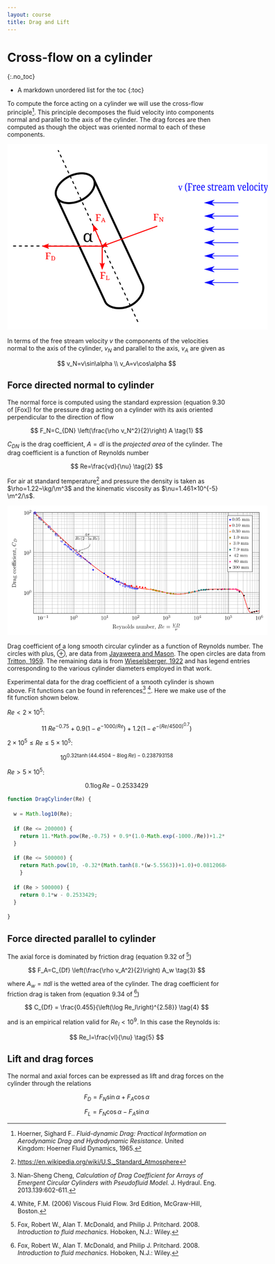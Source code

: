 ```yaml
---
layout: course
title: Drag and Lift
---
```


# Cross-flow on a cylinder
{:.no_toc}

* A markdown unordered list for the toc
{:toc}

To compute the force acting on a cylinder we will use the cross-flow principle[^Hoerner].  This principle decomposes the fluid velocity into components normal and parallel to the axis of the cylinder.  The drag forces are then computed as though the object was oriented normal to each of these components.

[^Hoerner]: Hoerner, Sighard F.. *Fluid-dynamic Drag: Practical Information on Aerodynamic Drag and Hydrodynamic Resistance.* United Kingdom: Hoerner Fluid Dynamics, 1965.

<div class="photo" style="width: 600px;">
<img src="img/cylinder-cross-flow.svg">
</div>

In terms of the free stream velocity $v$ the components of the velocities normal to the axis of the cylinder, $v_N$ and parallel to the axis, $v_A$ are given as

$$
v_N=v\sin\alpha   \\
v_A=v\cos\alpha
$$

## Force directed normal to cylinder

The normal force is computed using the standard expression (equation 9.30 of [Fox]) for the pressure drag acting on a cylinder with its axis oriented perpendicular to the direction of flow

$$
F_N=C_{DN} \left(\frac{\rho v_N^2}{2}\right) A \tag{1}
$$

$C_{DN}$ is the drag coefficient, $A=d l$ is the *projected area* of the cylinder.  The drag coefficient is a function of Reynolds number

$$
Re=\frac{vd}{\nu} \tag{2}
$$

For air at standard temperature[^stpwiki] and pressure the density is taken as $\rho=1.22~\kg/\m^3$ and the kinematic viscosity as $\nu=1.461×10^{-5} \m^2/\s$.

[^stpwiki]: https://en.wikipedia.org/wiki/U.S._Standard_Atmosphere

<div class="photo" style="width: 600px;">
  <a href="img/DragCylinder.png"><img src="img/DragCylinder.png" alt="Drag coefficient of a long smooth circular cylinder as a function of Reynolds number."></a>
  <p>
  Drag coefficient of a long smooth circular cylinder as a function of Reynolds number.  The circles with plus, ⊕,  are data from <a href="https://doi.org/10.1017/S002211206500109X">Jayaweera and Mason</a>.  The open circles are data from <a href="https://doi.org/10.1017/S0022112059000829">Tritton, 1959</a>.    The remaining data is from <a href="https://ntrs.nasa.gov/search.jsp?R=19930080855">Wieselsberger, 1922</a> and has legend entries corresponding to the various cylinder diameters employed in that work.
  </p>
</div>

Experimental data for the drag coefficient of a smooth cylinder is shown above.  Fit functions can be found in references[^Cheng] [^White].  Here we make use of the fit function shown below.

[^White]: White, F.M. (2006) Viscous Fluid Flow. 3rd Edition, McGraw-Hill, Boston.

[^Cheng]: Nian-Sheng Cheng, *Calculation of Drag Coefficient for Arrays of Emergent Circular Cylinders with Pseudofluid Model.* J. Hydraul. Eng. 2013.139:602-611.

$Re < 2\times 10^5$:

$$
11~{Re}^{-0.75}+0.9\left(1-e^{-1000/Re}\right)+1.2\left(1-e^{-\left(Re/4500\right)^{0.7}}\right)
$$

$2\times 10^5 \leq  Re \leq 5\times 10^5$:

$$
10^{0.32\tanh\left(44.4504-8\log Re\right)-0.238793158}
$$

$Re > 5\times 10^5$:

$$
0.1\log Re - 0.2533429
$$

```JavaScript
function DragCylinder(Re) {

  w = Math.log10(Re);

  if (Re <= 200000) {
    return 11.*Math.pow(Re,-0.75) + 0.9*(1.0-Math.exp(-1000./Re))+1.2*(1.0-Math.exp(-Math.pow(Re/4500.,0.7)));
  }

  if (Re <= 500000) {
    return Math.pow(10, -0.32*(Math.tanh(8.*(w-5.5563))+1.0)+0.081206842);
    }

  if (Re > 500000) {
    return 0.1*w - 0.2533429;
  }

}
```

## Force directed parallel to cylinder

The axial force is dominated by friction drag (equation 9.32 of [^Fox])

$$
F_A=C_{Df} \left(\frac{\rho v_A^2}{2}\right) A_w \tag{3}
$$

where $A_w=\pi d l$ is the wetted area of the cylinder.  The drag coefficient for friction drag is taken from (equation 9.34 of [^Fox])

$$
C_{Df} = \frac{0.455}{\left(\log Re_l\right)^{2.58}} \tag{4}
$$

and is an empirical relation valid for $Re_l < 10^{9}$.  In this case the Reynolds is:

$$
Re_l=\frac{vl}{\nu}  \tag{5}
$$

[^Fox]: Fox, Robert W., Alan T. McDonald, and Philip J. Pritchard. 2008. *Introduction to fluid mechanics.* Hoboken, N.J.: Wiley.


## Lift and drag forces

The normal and axial forces can be expressed as lift and drag forces on the cylinder through the relations

$$
F_D=F_N \sin\alpha + F_A \cos\alpha
$$

$$
F_L=F_N \cos\alpha - F_A\sin\alpha
$$
